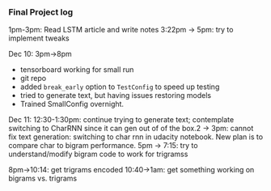 ### Final Project log
1pm-3pm: Read LSTM article and write notes
3:22pm -> 5pm: try to implement tweaks

Dec 10: 3pm->8pm
- tensorboard working for small run
- git repo
- added `break_early` option to `TestConfig` to speed up testing
- tried to generate text, but having issues restoring models
- Trained SmallConfig overnight. 

Dec 11:
12:30-1:30pm: continue trying to generate text; contemplate switching to CharRNN since it can gen out of of the box.2 -> 3pm: cannot fix text generation: switching to char rnn in udacity notebook. New plan is to 
compare char to bigram performance.
5pm -> 7:15: try to understand/modify bigram code to work for trigramss

8pm->10:14: get trigrams encoded
10:40->1am: get something working on bigrams vs. trigrams
